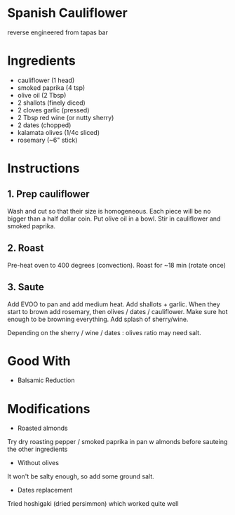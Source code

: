 # Spanish Cauliflower

reverse engineered from tapas bar

# Ingredients

- cauliflower (1 head)
- smoked paprika (4 tsp)
- olive oil (2 Tbsp)
- 2 shallots (finely diced)
- 2 cloves garlic (pressed)
- 2 Tbsp red wine (or nutty sherry)
- 2 dates (chopped)
- kalamata olives (1/4c sliced)
- rosemary (~6" stick)

# Instructions

## 1. Prep cauliflower

Wash and cut so that their size is homogeneous. Each piece will be no bigger than a half dollar coin. Put olive oil in a bowl. Stir in cauliflower and smoked paprika.

## 2. Roast

Pre-heat oven to 400 degrees (convection). Roast for ~18 min (rotate once)

## 3. Saute

Add EVOO to pan and add medium heat. Add shallots + garlic. When they start to brown add rosemary, then olives / dates / cauliflower. Make sure hot enough to be browning everything. Add splash of sherry/wine.

Depending on the sherry / wine / dates : olives ratio may need salt.

# Good With

- Balsamic Reduction

# Modifications

- Roasted almonds

Try dry roasting pepper / smoked paprika in pan w almonds before sauteing the other ingredients

- Without olives

It won't be salty enough, so add some ground salt.

- Dates replacement

Tried hoshigaki (dried persimmon) which worked quite well